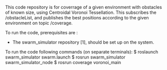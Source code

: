 This code repository is for coverrage of a given environment with obstacles of known size, using Centroidal Voronoi Tessellation.
This subscribes the /obstacleList, and publishes the best positions according to the given environment on topic /coverage.

To run the code, prerequisites are :
* The swarm_simulator repository [1], should be set up on the system.

To run the code following commands (on separate terminals):
$ roslaunch swarm_simulator swarm.launch
$ rosrun swarm_simulator swarm_simulator_node
$ rosrun coverage voronoi_main <number of agents>
